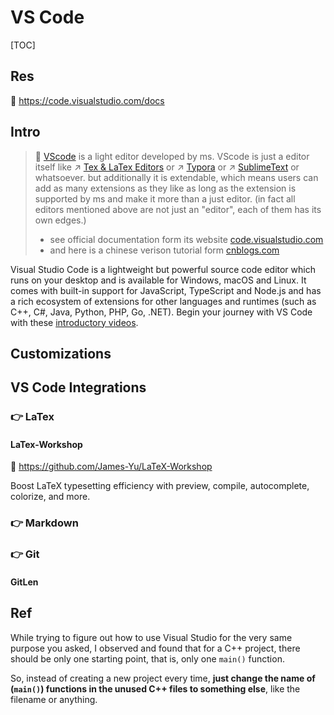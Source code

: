 # VS Code

[TOC]



## Res
📂 https://code.visualstudio.com/docs



## Intro
> 🔗 [VScode](https://code.visualstudio.com) is a light editor developed by ms. VScode is just a editor itself like ↗ [Tex & LaTex Editors](../../Integrated%20CASE%20Tools/Docs%20Tools/Tex%20&%20LaTex%20Editors/Tex%20&%20LaTex%20Editors.md) or ↗ [Typora](../../Integrated%20CASE%20Tools/Docs%20Tools/Markdown%20Related%20Tools/Typora.md) or ↗ [SublimeText](../../../../🔑%20CS_Core/👩‍💻%20Programming%20Methodology%20and%20Languages/🛠️%20Programming%20Tools%20Chain/Text%20Editors/SublimeText/SublimeText.md) or whatsoever. but additionally it is extendable, which means users can add as many extensions as they like as long as the extension is supported by ms and make it more than a just editor. (in fact all editors mentioned above are not just an "editor", each of them has its own edges.)
> + see official documentation form its website [code.visualstudio.com](https://code.visualstudio.com/docs)
> + and here is a chinese verison tutorial form [cnblogs.com](https://www.cnblogs.com/xenny/p/10139988.html)

Visual Studio Code is a lightweight but powerful source code editor which runs on your desktop and is available for Windows, macOS and Linux. It comes with built-in support for JavaScript, TypeScript and Node.js and has a rich ecosystem of extensions for other languages and runtimes (such as C++, C#, Java, Python, PHP, Go, .NET). Begin your journey with VS Code with these [introductory videos](https://code.visualstudio.com/docs/introvideos/overview).



## Customizations



## VS Code Integrations
### 👉 LaTex
#### LaTex-Workshop
🚧 https://github.com/James-Yu/LaTeX-Workshop

Boost LaTeX typesetting efficiency with preview, compile, autocomplete, colorize, and more.

### 👉 Markdown


### 👉 Git
#### GitLen



## Ref
[Can I compile and debug (run) a single C++ file in Visual Studio 2012? (How to avoid creating too many projects) | Stackoverflow]: https://stackoverflow.com/q/16626536/16542494

While trying to figure out how to use Visual Studio for the very same purpose you asked, I observed and found that for a C++ project, there should be only one starting point, that is, only one `main()` function.

So, instead of creating a new project every time, **just change the name of (`main()`) functions in the unused C++ files to something else**, like the filename or anything.

